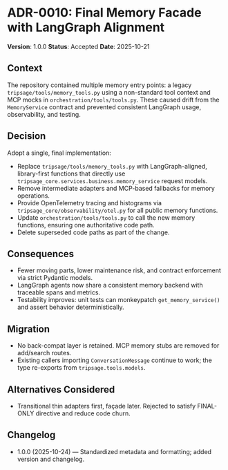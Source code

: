 # ADR-0010: Final Memory Facade with LangGraph Alignment

**Version**: 1.0.0
**Status**: Accepted
**Date**: 2025-10-21

## Context

The repository contained multiple memory entry points: a legacy `tripsage/tools/memory_tools.py` using a non-standard tool context and MCP mocks in `orchestration/tools/tools.py`. These caused drift from the `MemoryService` contract and prevented consistent LangGraph usage, observability, and testing.

## Decision

Adopt a single, final implementation:

- Replace `tripsage/tools/memory_tools.py` with LangGraph-aligned, library-first functions that directly use `tripsage_core.services.business.memory_service` request models.
- Remove intermediate adapters and MCP-based fallbacks for memory operations.
- Provide OpenTelemetry tracing and histograms via `tripsage_core/observability/otel.py` for all public memory functions.
- Update `orchestration/tools/tools.py` to call the new memory functions, ensuring one authoritative code path.
- Delete superseded code paths as part of the change.

## Consequences

- Fewer moving parts, lower maintenance risk, and contract enforcement via strict Pydantic models.
- LangGraph agents now share a consistent memory backend with traceable spans and metrics.
- Testability improves: unit tests can monkeypatch `get_memory_service()` and assert behavior deterministically.

## Migration

- No back-compat layer is retained. MCP memory stubs are removed for add/search routes.
- Existing callers importing `ConversationMessage` continue to work; the type re-exports from `tripsage.tools.models`.

## Alternatives Considered

- Transitional thin adapters first, façade later. Rejected to satisfy FINAL-ONLY directive and reduce code churn.

## Changelog

- 1.0.0 (2025-10-24) — Standardized metadata and formatting; added version and changelog.
